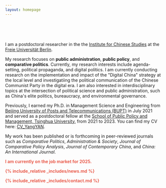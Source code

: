 ```yaml
---
layout: homepage
---
```


<h1 id="about-me"></h1>

<h2 style="margin: 80px 0px 10px;"></h2>

I am a postdoctoral researcher in the the [Institute for Chinese Studies](https://www.geschkult.fu-berlin.de/e/oas/sinologie/index.html) at the [Freie Universität Berlin](https://www.fu-berlin.de/).

My research focuses on **public administration**, **public policy**, and **comparative politics**. Currently, my research interests include agenda-setting, political propaganda, and digital politics. I am currently conducting research on the implementation and impact of the "Digital China" strategy at the local level and investigatiing the political communication of the Chinese Communist Party in the digital era. I am also interested in interdisciplinary topics at the intersection of political science and public administration, such as China's elite politics, bureaucracy, and environmental governance.

Previously, I earned my Ph.D. in Management Science and Engineering from [Beijing University of Posts and Telecommunications (BUPT)](https://www.bupt.edu.cn/) in July 2021 and served as a postdoctoral fellow at the [School of Public Policy and Management, Tsinghua University](https://www.sppm.tsinghua.edu.cn/), from 2021 to 2023. You can find my CV here: [CV_YangYAN](./assets/file/CV_YangYAN202411.pdf).

My work has been published or is forthcoming in peer-reviewed journals such as *Comparative Politics*, *Administration & Society*, *Journal of Comparative Policy Analysis*, *Journal of Contemporary China*, and *China: An International Journal*.

<strong style="color:#e74d3c; font-weight:600"><strong style="color:#e74d3c; font-weight:600">I am currently on the job market for 2025.</strong> 

{% include_relative _includes/news.md %}

{% include_relative _includes/contact.md %}
